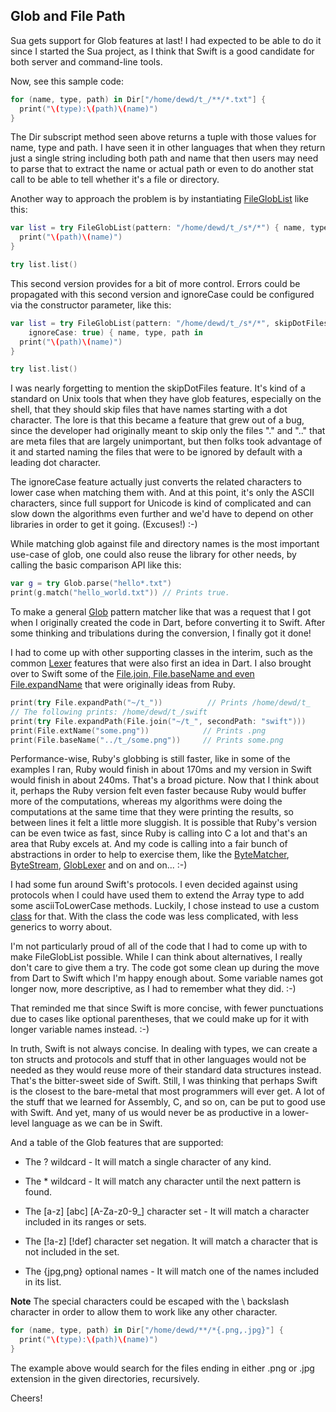 Glob and File Path
------------------

Sua gets support for Glob features at last! I had expected to be able to do it
since I started the Sua project, as I think that Swift is a good candidate for
both server and command-line tools.

Now, see this sample code:

```swift
for (name, type, path) in Dir["/home/dewd/t_/**/*.txt"] {
  print("\(type):\(path)\(name)")
}
```

The Dir subscript method seen above returns a tuple with those values for name,
type and path. I have seen it in other languages that when they return just a
single string including both path and name that then users may need to parse
that to extract the name or actual path or even to do another stat call to be
able to tell whether it's a file or directory.

Another way to approach the problem is by instantiating
[FileGlobList](../Sources/file_glob.swift) like this:

```swift
var list = try FileGlobList(pattern: "/home/dewd/t_/s*/*") { name, type, path in
  print("\(path)\(name)")
}

try list.list()
```

This second version provides for a bit of more control. Errors could be
propagated with this second version and ignoreCase could be configured via the
constructor parameter, like this:

```swift
var list = try FileGlobList(pattern: "/home/dewd/t_/s*/*", skipDotFiles: false,
    ignoreCase: true) { name, type, path in
  print("\(path)\(name)")
}

try list.list()
```

I was nearly forgetting to mention the skipDotFiles feature. It's kind of a
standard on Unix tools that when they have glob features, especially on the
shell, that they should skip files that have names starting with a dot
character. The lore is that this became a feature that grew out of a bug, since
the developer had originally meant to skip only the files "." and ".." that are
meta files that are largely unimportant, but then folks took advantage of it and
started naming the files that were to be ignored by default with a leading dot
character.

The ignoreCase feature actually just converts the related characters to lower
case when matching them with. And at this point, it's only the ASCII characters,
since full support for Unicode is kind of complicated and can slow down the
algorithms even further and we'd have to depend on other libraries in order to
get it going. (Excuses!) :-)

While matching glob against file and directory names is the most important
use-case of glob, one could also reuse the library for other needs, by calling
the basic comparison API like this:

```swift
var g = try Glob.parse("hello*.txt")
print(g.match("hello_world.txt")) // Prints true.
```

To make a general [Glob](../Sources/glob.swift) pattern matcher like that was a
request that I got when I originally created the code in Dart, before converting
it to Swift. After some thinking and tribulations during the conversion, I
finally got it done!

I had to come up with other supporting classes in the interim, such as the
common [Lexer](../Sources/lexer.swift) features that were also first an idea in
Dart. I also brought over to Swift some of the [File.join, File.baseName and
even File.expandName](../Sources/file.swift#L400) that were originally ideas
from Ruby.

```swift
print(try File.expandPath("~/t_"))          // Prints /home/dewd/t_
// The following prints: /home/dewd/t_/swift
print(try File.expandPath(File.join("~/t_", secondPath: "swift")))
print(File.extName("some.png"))            // Prints .png
print(File.baseName("../t_/some.png"))     // Prints some.png
```

Performance-wise, Ruby's globbing is still faster, like in some of the examples
I ran, Ruby would finish in about 170ms and my version in Swift would finish in
about 240ms. That's a broad picture. Now that I think about it, perhaps the Ruby
version felt even faster because Ruby would buffer more of the computations,
whereas my algorithms were doing the computations at the same time that they
were printing the results, so between lines it felt a little more sluggish. It
is possible that Ruby's version can be even twice as fast, since Ruby is calling
into C a lot and that's an area that Ruby excels at. And my code is calling into
a fair bunch of abstractions in order to help to exercise them, like the
[ByteMatcher](../Sources/byte_matcher.swift),
[ByteStream](../Sources/byte_stream.swift), [GlobLexer](../Sources/glob.swift)
and on and on... :-)

I had some fun around Swift's protocols. I even decided against using protocols
when I could have used them to extend the Array type to add some
asciiToLowerCase methods. Luckily, I chose instead to use a custom
[class](../Sources/ascii.swift) for that. With the class the code was less
complicated, with less generics to worry about.

I'm not particularly proud of all of the code that I had to come up with to make
FileGlobList possible. While I can think about alternatives, I really don't care
to give them a try. The code got some clean up during the move from Dart to
Swift which I'm happy enough about. Some variable names got longer now, more
descriptive, as I had to remember what they did. :-)

That reminded me that since Swift is more concise, with fewer punctuations due
to cases like optional parentheses, that we could make up for it with longer
variable names instead. :-)

In truth, Swift is not always concise. In dealing with types, we can create a
ton structs and protocols and stuff that in other languages would not be needed
as they would reuse more of their standard data structures instead. That's the
bitter-sweet side of Swift. Still, I was thinking that perhaps Swift is the
closest to the bare-metal that most programmers will ever get. A lot of the
stuff that we learned for Assembly, C, and so on, can be put to good use with
Swift. And yet, many of us would never be as productive in a lower-level
language as we can be in Swift.

And a table of the Glob features that are supported:

   * The ? wildcard - It will match a single character of any kind.

   * The * wildcard - It will match any character until the next pattern is
                      found.
   * The [a-z] [abc] [A-Za-z0-9_] character set - It will match a character
                      included in its ranges or sets.
   * The [!a-z] [!def] character set negation. It will match a character
                      that is not included in the set.
   * The {jpg,png} optional names - It will match one of the names included
                      in its list.

**Note** The special characters could be escaped with the \ backslash character
in order to allow them to work like any other character.

```swift
for (name, type, path) in Dir["/home/dewd/**/*{.png,.jpg}"] {
  print("\(type):\(path)\(name)")
}
```

The example above would search for the files ending in either .png or .jpg
extension in the given directories, recursively.

Cheers!
